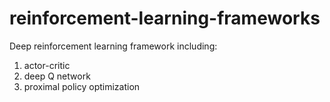 # reinforcement-learning-frameworks
Deep reinforcement learning framework including:
1. actor-critic
2. deep Q network
3. proximal policy optimization
